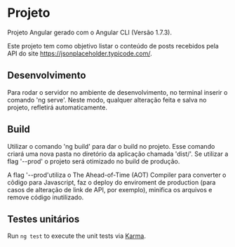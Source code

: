 # Projeto
Projeto Angular gerado com o Angular CLI (Versão 1.7.3).

Este projeto tem como objetivo listar o conteúdo de posts recebidos pela API do site https://jsonplaceholder.typicode.com/.

## Desenvolvimento

Para rodar o servidor no ambiente de desenvolvimento, no terminal inserir o comando 'ng serve'. Neste modo, qualquer alteração feita e salva no projeto, refletirá automaticamente.

## Build

Utilizar o comando 'ng build' para dar o build no projeto. Esse comando criará uma nova pasta no diretório da aplicação chamada 'dist/'.
Se utilizar a flag '--prod' o projeto será otimizado no build de produção.

A flag '--prod'utiliza o The Ahead-of-Time (AOT) Compiler para converter o cõdigo para Javascript, faz o deploy do enviroment de production (para casos de alteração de link de API, por exemplo), minifica os arquivos e remove código inutilizado.

## Testes unitários

Run `ng test` to execute the unit tests via [Karma](https://karma-runner.github.io).
